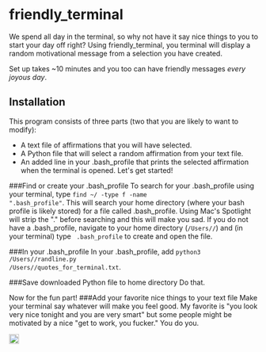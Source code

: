 # friendly_terminal
We spend all day in the terminal, so why not have it say nice things to you to start your day off right?  Using friendly_terminal, you terminal will display a random motivational message from a selection you have created.

Set up takes ~10 minutes and you too can have friendly messages *every joyous day*.

## Installation
This program consists of three parts (two that you are likely to want to modify):
- A text file of affirmations that you will have selected.
- A Python file that will select a random affirmation from your text file.
- An added line in your .bash_profile that prints the selected affirmation when the terminal is opened.
Let's get started!

###Find or create your .bash_profile
To search for your .bash_profile using your terminal, type <code>find ~/ -type f -name ".bash_profile"</code>.  This will search your home directory (where your bash profile is likely stored) for a file called .bash_profile.  Using Mac's Spotlight will strip the "." before searching and this will make you sad.
If you do not have a .bash_profile, navigate to your home directory (<code>/Users/<username>/</code>) and (in your terminal) type <code><your editor of choice> .bash_profile</code> to create and open the file.

###In your .bash_profile
In your .bash_profile, add <code>python3 /Users/<username>/randline.py /Users/<username>/quotes_for_terminal.txt</code>.

###Save downloaded Python file to home directory
Do that.

Now for the fun part!
###Add your favorite nice things to your text file
Make your terminal say whatever will make you feel good. My favorite is "you look very nice tonight and you are very smart" but some people might be motivated by a nice "get to work, you fucker."  You do you.



<a href='http://www.recurse.com' title='Made with love at the Recurse Center'><img src='https://cloud.githubusercontent.com/assets/2883345/11325206/336ea5f4-9150-11e5-9e90-d86ad31993d8.png' height='20px'/></a>
